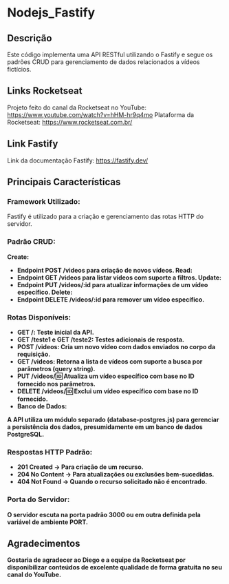 # Nodejs_Fastify

## Descrição
Este código implementa uma API RESTful utilizando o Fastify e segue os padrões CRUD para gerenciamento de dados relacionados a vídeos fictícios.

## Links Rocketseat
Projeto feito do canal da Rocketseat no YouTube: https://www.youtube.com/watch?v=hHM-hr9q4mo 
Plataforma da Rocketseat: https://www.rocketseat.com.br/

## Link Fastify
Link da documentação Fastify: https://fastify.dev/ 


## Principais Características
### Framework Utilizado:
Fastify é utilizado para a criação e gerenciamento das rotas HTTP do servidor.
### Padrão CRUD:

<strong>Create<strong>:
* Endpoint POST /videos para criação de novos vídeos.
<strong>Read<strong>:
* Endpoint GET /videos para listar vídeos com suporte a filtros.
<strong>Update</strong>:
* Endpoint PUT /videos/:id para atualizar informações de um vídeo específico.
<strong>Delete</strong>:
* Endpoint DELETE /videos/:id para remover um vídeo específico.

### Rotas Disponíveis:

* GET /: Teste inicial da API.
* GET /teste1 e GET /teste2: Testes adicionais de resposta.
* POST /videos: Cria um novo vídeo com dados enviados no corpo da requisição.
* GET /videos: Retorna a lista de vídeos com suporte a busca por parâmetros (query string).
* PUT /videos/:id: Atualiza um vídeo específico com base no ID fornecido nos parâmetros.
* DELETE /videos/:id: Exclui um vídeo específico com base no ID fornecido.
* Banco de Dados:

A API utiliza um módulo separado (database-postgres.js) para gerenciar a persistência dos dados, presumidamente em um banco de dados PostgreSQL.
### Respostas HTTP Padrão:

* 201 Created → Para criação de um recurso.
* 204 No Content → Para atualizações ou exclusões bem-sucedidas.
* 404 Not Found → Quando o recurso solicitado não é encontrado.

### Porta do Servidor:
O servidor escuta na porta padrão 3000 ou em outra definida pela variável de ambiente PORT.

## Agradecimentos
Gostaria de agradecer ao Diego e a equipe da Rocketseat por disponibilizar conteúdos de excelente qualidade de forma gratuita no seu canal do YouTube.